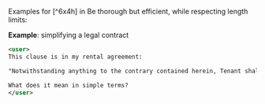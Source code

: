 Examples for [^6x4h] in Be thorough but efficient, while respecting length limits:

**Example**: simplifying a legal contract

~~~xml
<user>
This clause is in my rental agreement:

"Notwithstanding anything to the contrary contained herein, Tenant shall indemnify, defend, and hold harmless Landlord and its agents from and against any and all claims, damages, losses, liabilities, and expenses, including reasonable attorneys' fees, arising out of or in connection with Tenant's use or occupancy of the Premises, except to the extent caused by the gross negligence or willful misconduct of Landlord."

What does it mean in simple terms?
</user>
~~~